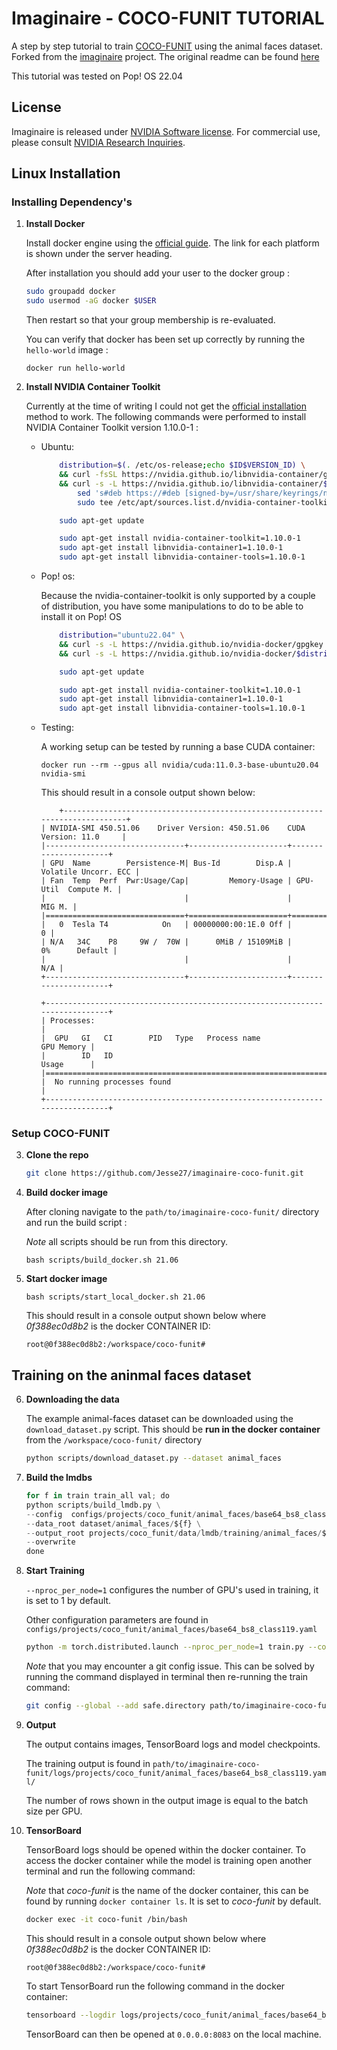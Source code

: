 # Imaginaire - COCO-FUNIT TUTORIAL
A step by step tutorial to train [COCO-FUNIT](https://arxiv.org/abs/2007.07431) using the animal faces dataset. Forked from the [imaginaire](https://github.com/NVlabs/imaginaire) project. The original readme can be found [here](OLD_README.md)

This tutorial was tested on Pop! OS 22.04

## License

Imaginaire is released under [NVIDIA Software license](LICENSE.md).
For commercial use, please consult [NVIDIA Research Inquiries](https://www.nvidia.com/en-us/research/inquiries/).

## Linux Installation

### Installing Dependency's
1. **Install Docker**

    Install docker engine using the [official guide](https://docs.docker.com/engine/install). The link for each platform is shown under the server heading.

    After installation you should add your user to the docker group :
    ```bash
    sudo groupadd docker
    sudo usermod -aG docker $USER
    ```
    Then restart so that your group membership is re-evaluated.

    You can verify that docker has been set up correctly by running the `hello-world` image :
    ```
    docker run hello-world
    ```

2. **Install NVIDIA Container Toolkit**

    Currently at the time of writing I could not get the [official installation](https://docs.nvidia.com/datacenter/cloud-native/container-toolkit/install-guide.html) method to work. 
    The following commands were performed to install NVIDIA Container Toolkit version 1.10.0-1 :

    * Ubuntu:
        ```bash
            distribution=$(. /etc/os-release;echo $ID$VERSION_ID) \
            && curl -fsSL https://nvidia.github.io/libnvidia-container/gpgkey | sudo gpg --dearmor -o /usr/share/keyrings/nvidia-container-toolkit-keyring.gpg \
            && curl -s -L https://nvidia.github.io/libnvidia-container/$distribution/libnvidia-container.list | \
                sed 's#deb https://#deb [signed-by=/usr/share/keyrings/nvidia-container-toolkit-keyring.gpg] https://#g' | \
                sudo tee /etc/apt/sources.list.d/nvidia-container-toolkit.list
        ```
        ```bash
            sudo apt-get update
        ```
        ```bash
            sudo apt-get install nvidia-container-toolkit=1.10.0-1
            sudo apt-get install libnvidia-container1=1.10.0-1
            sudo apt-get install libnvidia-container-tools=1.10.0-1
        ```

    * Pop! os:

        Because the nvidia-container-toolkit is only supported by a couple of distribution, you have some manipulations to do to be able to install it on Pop! OS

        ```bash
            distribution="ubuntu22.04" \
            && curl -s -L https://nvidia.github.io/nvidia-docker/gpgkey | sudo apt-key add - \
            && curl -s -L https://nvidia.github.io/nvidia-docker/$distribution/nvidia-docker.list | sudo tee /etc/apt/sources.list.d/nvidia-docker.list
        ```
        ```bash
            sudo apt-get update
        ```
        ```bash
            sudo apt-get install nvidia-container-toolkit=1.10.0-1
            sudo apt-get install libnvidia-container1=1.10.0-1
            sudo apt-get install libnvidia-container-tools=1.10.0-1
        ```

    * Testing:

        A working setup can be tested by running a base CUDA container:
        ```
        docker run --rm --gpus all nvidia/cuda:11.0.3-base-ubuntu20.04 nvidia-smi
        ```
        This should result in a console output shown below:
        ```
            +-----------------------------------------------------------------------------+
        | NVIDIA-SMI 450.51.06    Driver Version: 450.51.06    CUDA Version: 11.0     |
        |-------------------------------+----------------------+----------------------+
        | GPU  Name        Persistence-M| Bus-Id        Disp.A | Volatile Uncorr. ECC |
        | Fan  Temp  Perf  Pwr:Usage/Cap|         Memory-Usage | GPU-Util  Compute M. |
        |                               |                      |               MIG M. |
        |===============================+======================+======================|
        |   0  Tesla T4            On   | 00000000:00:1E.0 Off |                    0 |
        | N/A   34C    P8     9W /  70W |      0MiB / 15109MiB |      0%      Default |
        |                               |                      |                  N/A |
        +-------------------------------+----------------------+----------------------+

        +-----------------------------------------------------------------------------+
        | Processes:                                                                  |
        |  GPU   GI   CI        PID   Type   Process name                  GPU Memory |
        |        ID   ID                                                   Usage      |
        |=============================================================================|
        |  No running processes found                                                 |
        +-----------------------------------------------------------------------------+
        ```

### Setup COCO-FUNIT
3. **Clone the repo**
    ```bash
    git clone https://github.com/Jesse27/imaginaire-coco-funit.git
    ```

4. **Build docker image**

    After cloning navigate to the `path/to/imaginaire-coco-funit/` directory and run the build script :

    *Note* all scripts should be run from this directory.

    ```
    bash scripts/build_docker.sh 21.06
    ```

5. **Start docker image**
    ```
    bash scripts/start_local_docker.sh 21.06
    ```
    This should result in a console output shown below where *0f388ec0d8b2* is the docker CONTAINER ID:
    ```
    root@0f388ec0d8b2:/workspace/coco-funit#
    ```

## Training on the aninmal faces dataset
6. **Downloading the data**

    The example animal-faces dataset can be downloaded using the `download_dataset.py` script. 
    This should be **run in the docker container** from the `/workspace/coco-funit/` directory
    ```bash
    python scripts/download_dataset.py --dataset animal_faces
    ```

7. **Build the lmdbs**
    ```python
    for f in train train_all val; do
    python scripts/build_lmdb.py \
    --config  configs/projects/coco_funit/animal_faces/base64_bs8_class119.yaml \
    --data_root dataset/animal_faces/${f} \
    --output_root projects/coco_funit/data/lmdb/training/animal_faces/${f} \
    --overwrite
    done
    ```

8. **Start Training**

    `--nproc_per_node=1` configures the number of GPU's used in training, it is set to 1 by default. 

    Other configuration parameters are found in `configs/projects/coco_funit/animal_faces/base64_bs8_class119.yaml`

    ```bash
    python -m torch.distributed.launch --nproc_per_node=1 train.py --config configs/projects/coco_funit/animal_faces/base64_bs8_class119.yaml --logdir logs/projects/coco_funit/animal_faces/base64_bs8_class119.yaml
    ```

    *Note* that you may encounter a git config issue. This can be solved by running the command displayed in terminal then re-running the train command:
    ```bash
    git config --global --add safe.directory path/to/imaginaire-coco-funit/
    ```

9. **Output**

    The output contains images, TensorBoard logs and model checkpoints.

    The training output is found in `path/to/imaginaire-coco-funit/logs/projects/coco_funit/animal_faces/base64_bs8_class119.yaml/`
    
    The number of rows shown in the output image is equal to the batch size per GPU.

10. **TensorBoard**

    TensorBoard logs should be opened within the docker container. To access the docker container while the model is training open another terminal and run the following command:
    
    *Note* that *coco-funit* is the name of the docker container, this can be found by running `docker container ls`. It is set to *coco-funit* by default.
    ```bash
    docker exec -it coco-funit /bin/bash
    ```
    This should result in a console output shown below where *0f388ec0d8b2* is the docker CONTAINER ID:
    ```
    root@0f388ec0d8b2:/workspace/coco-funit#
    ```
    To start TensorBoard run the following command in the docker container: 
    ```bash
    tensorboard --logdir logs/projects/coco_funit/animal_faces/base64_bs8_class119.yaml/tensorboard
    ```
    TensorBoard can then be opened at `0.0.0.0:8083` on the local machine.
    